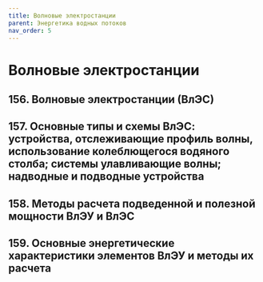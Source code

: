 ```yaml
---
title: Волновые электростанции
parent: Энергетика водных потоков
nav_order: 5
---
```


# Волновые электростанции


## 156. Волновые электростанции (ВлЭС)

## 157. Основные типы и схемы ВлЭС: устройства, отслеживающие профиль волны, использование колеблющегося водяного столба; системы улавливающие волны; надводные и подводные устройства

## 158. Методы расчета подведенной и полезной мощности ВлЭУ и ВлЭС

## 159. Основные энергетические характеристики элементов ВлЭУ и методы их расчета
